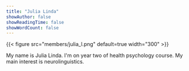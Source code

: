 ```yaml
---
title: "Julia Linda"
showAuthor: false
showReadingTime: false
showWordCount: false
---
```


{{< figure src="members/julia_l.png"  default=true width="300" >}}

My name is Julia Linda. I'm on year two of health psychology course. My main interest is neurolinguistics.